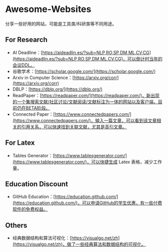 # Awesome-Websites

分享一些好用的网站，可能是工具类/科研类等不同用途。

## For Research

- AI Deadline：[https://aideadlin.es/?sub=NLP,RO,SP,DM,ML,CV,CG](https://aideadlin.es/?sub=NLP,RO,SP,DM,ML,CV,CG)，可以倒计时当年的会议DDL。
- 谷歌学术：[https://scholar.google.com/](https://scholar.google.com/)
- Arxiv in Computer Science：[https://arxiv.org/corr](https://arxiv.org/corr)
- DBLP：[https://dblp.org/](https://dblp.org/)
- ReadPaper：[https://readpaper.com/](https://readpaper.com/)，新出现的一个集搜索文献/社区讨论/文献阅读/文献标注为一体的网站以及客户端，目前仍在BETA阶段。
- Connected Paper：[https://www.connectedpapers.com/](https://www.connectedpapers.com/)，输入一篇文章，可以看到该文章相关的引用关系，可以快速找到关联文献，尤其是高引文章。


## For Latex

- Tables Generator：[https://www.tablesgenerator.com/](https://www.tablesgenerator.com/)，可以快捷生成 Latex 表格，减少工作量。


## Education Discount

- GitHub Education：[https://education.github.com/](https://education.github.com/)，可以申请GitHub的学生优惠，有一些付费软件的免费权益。


## Others

- 经典数据结构和算法可视化：[https://visualgo.net/zh](https://visualgo.net/zh)，做了一些经典算法和数据结构的可视化。
